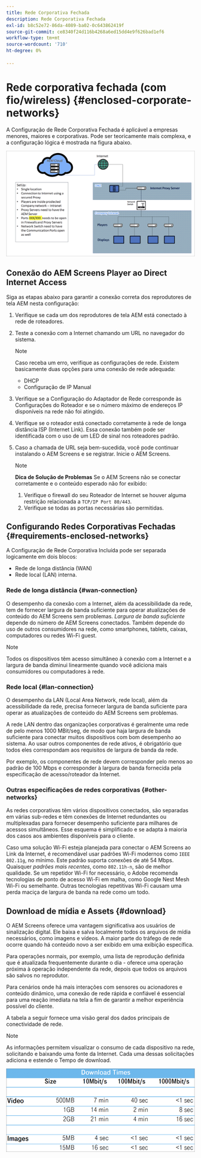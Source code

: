```yaml
---
title: Rede Corporativa Fechada
description: Rede Corporativa Fechada
exl-id: b8c52e72-86da-4089-ba02-0c643862419f
source-git-commit: ce8340f24d116b4268a6ed15dd4e9f626bad1ef6
workflow-type: tm+mt
source-wordcount: '710'
ht-degree: 0%

---
```


# Rede corporativa fechada (com fio/wireless) {#enclosed-corporate-networks}

A Configuração de Rede Corporativa Fechada é aplicável a empresas menores, maiores e corporativas. Pode ser teoricamente mais complexa, e a configuração lógica é mostrada na figura abaixo.

![](/help/using/assets/enclosed-network-1.png)


## Conexão do AEM Screens Player ao Direct Internet Access

Siga as etapas abaixo para garantir a conexão correta dos reprodutores de tela AEM nesta configuração:

1. Verifique se cada um dos reprodutores de tela AEM está conectado à rede de roteadores.
1. Teste a conexão com a Internet chamando um URL no navegador do sistema.

   >[!NOTE]
   >Caso receba um erro, verifique as configurações de rede. Existem basicamente duas opções para uma conexão de rede adequada:
   >* DHCP
   >* Configuração de IP Manual

1. Verifique se a Configuração do Adaptador de Rede corresponde às Configurações do Roteador e se o número máximo de endereços IP disponíveis na rede não foi atingido.

1. Verifique se o roteador está conectado corretamente à rede de longa distância ISP (Internet Link). Essa conexão também pode ser identificada com o uso de um LED de sinal nos roteadores padrão.
1. Caso a chamada de URL seja bem-sucedida, você pode continuar instalando o AEM Screens e se registrar. Inicie o AEM Screens.

   >[!NOTE]
   >**Dica de Solução de Problemas**
   >Se o AEM Screens não se conectar corretamente e o conteúdo esperado não for exibido:
   >
   >1. Verifique o firewall do seu Roteador de Internet se houver alguma restrição relacionada a `TCP/IP Port 80/443`.
   >1. Verifique se todas as portas necessárias são permitidas.

## Configurando Redes Corporativas Fechadas {#requirements-enclosed-networks}

A Configuração de Rede Corporativa Incluída pode ser separada logicamente em dois blocos:

* Rede de longa distância (WAN)
* Rede local (LAN) interna.

### Rede de longa distância {#wan-connection}

O desempenho da conexão com a Internet, além da acessibilidade da rede, tem de fornecer largura de banda suficiente para operar atualizações de conteúdo do AEM Screens sem problemas.
*Largura de banda suficiente* depende do número de AEM Screens conectados. Também depende do uso de outros consumidores na rede, como smartphones, tablets, caixas, computadores ou redes Wi-Fi guest.

>[!NOTE]
>
>Todos os dispositivos têm acesso simultâneo à conexão com a Internet e a largura de banda diminui linearmente quando você adiciona mais consumidores ou computadores à rede.

### Rede local {#lan-connection}

O desempenho da LAN (Local Area Network, rede local), além da acessibilidade da rede, precisa fornecer largura de banda suficiente para operar as atualizações de conteúdo do AEM Screens sem problemas.

A rede LAN dentro das organizações corporativas é geralmente uma rede de pelo menos 1000 MBit/seg, de modo que haja largura de banda suficiente para conectar muitos dispositivos com bom desempenho ao sistema. Ao usar outros componentes de rede ativos, é obrigatório que todos eles correspondam aos requisitos de largura de banda da rede.

Por exemplo, os componentes de rede devem corresponder pelo menos ao padrão de 100 Mbps e corresponder à largura de banda fornecida pela especificação de acesso/roteador da Internet.

### Outras especificações de redes corporativas {#other-networks}

As redes corporativas têm vários dispositivos conectados, são separadas em várias sub-redes e têm conexões de Internet redundantes ou multiplexadas para fornecer desempenho suficiente para milhares de acessos simultâneos.
Esse esquema é simplificado e se adapta à maioria dos casos aos ambientes disponíveis para o cliente.

Caso uma solução Wi-Fi esteja planejada para conectar o AEM Screens ao Link da Internet, é recomendável usar padrões Wi-Fi modernos como `IEEE 802.11g`, no mínimo. Este padrão suporta conexões de até 54 Mbps. Quaisquer *padrões mais recentes*, como `802.11h-n`, são de melhor qualidade. Se um repetidor Wi-Fi for necessário, o Adobe recomenda tecnologias de ponto de acesso Wi-Fi em malha, como Google Nest Mesh Wi-Fi ou semelhante.
Outras tecnologias repetitivas Wi-Fi causam uma perda maciça de largura de banda na rede como um todo.

## Download de mídia e Assets {#download}

O AEM Screens oferece uma vantagem significativa aos usuários de sinalização digital. Ele baixa e salva localmente todos os arquivos de mídia necessários, como imagens e vídeos. A maior parte do tráfego de rede ocorre quando há conteúdo novo a ser exibido em uma exibição específica.

Para operações normais, por exemplo, uma lista de reprodução definida que é atualizada frequentemente durante o dia - oferece uma operação próxima à operação independente da rede, depois que todos os arquivos são salvos no reprodutor.

Para cenários onde há mais interações com sensores ou acionadores e conteúdo dinâmico, uma conexão de rede rápida e confiável é essencial para uma reação imediata na tela a fim de garantir a melhor experiência possível do cliente.

A tabela a seguir fornece uma visão geral dos dados principais de conectividade de rede.

>[!NOTE]
>As informações permitem visualizar o consumo de cada dispositivo na rede, solicitando e baixando uma fonte da Internet. Cada uma dessas solicitações adiciona e estende o Tempo de download.

![](/help/using/assets/enclosed-network-download.png)
